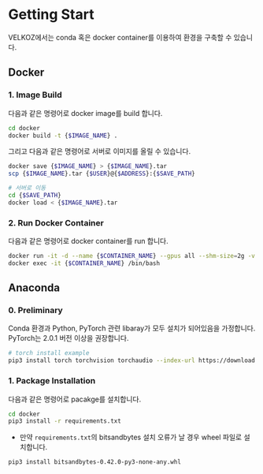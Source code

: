 # Getting Start

VELKOZ에서는 conda 혹은 docker container를 이용하여 환경을 구축할 수 있습니다.

## Docker

### 1. Image Build

다음과 같은 명령어로 docker image를 build 합니다.

```bash
cd docker
docker build -t {$IMAGE_NAME} .
```
그리고 다음과 같은 명령어로 서버로 이미지를 올릴 수 있습니다.
```bash
docker save {$IMAGE_NAME} > {$IMAGE_NAME}.tar
scp {$IMAGE_NAME}.tar {$USER}@{$ADDRESS}:{$SAVE_PATH}

# 서버로 이동
cd {$SAVE_PATH}
docker load < {$IMAGE_NAME}.tar 
```

### 2. Run Docker Container

다음과 같은 명령어로 docker container를 run 합니다.

```bash
docker run -it -d --name {$CONTAINER_NAME} --gpus all --shm-size=2g -v {$PATH_TO_BE_MOUNTED}:{$MOUNT_PATH} {$IMAGE_NAME}
docker exec -it {$CONTAINER_NAME} /bin/bash
```


## Anaconda

### 0. Preliminary

Conda 환경과 Python, PyTorch 관련 libaray가 모두 설치가 되어있음을 가정합니다.
PyTorch는 2.0.1 버전 이상을 권장합니다. 

```bash
# torch install example
pip3 install torch torchvision torchaudio --index-url https://download.pytorch.org/whl/cu118
```


### 1. Package Installation

다음과 같은 명령어로 pacakge를 설치합니다.

```bash
cd docker
pip3 install -r requirements.txt
```

* 만약 `requirements.txt`의 bitsandbytes 설치 오류가 날 경우 wheel 파일로 설치합니다.
```bash
pip3 install bitsandbytes-0.42.0-py3-none-any.whl
```